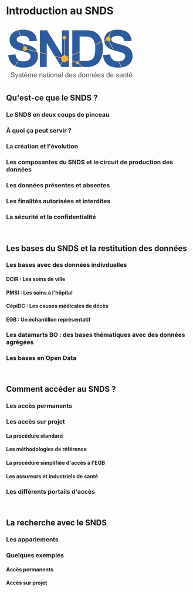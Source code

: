 # Introduction au SNDS
<!-- SPDX-License-Identifier: MPL-2.0 -->

![le SNDS](../files/images/logo/logoSNDS.jpg)


## Qu'est-ce que le SNDS ?

### Le SNDS en deux coups de pinceau

### À quoi ça peut servir ?

### La création et l'évolution

### Les composantes du SNDS et le circuit de production des données

### Les données présentes et absentes

### Les finalités autorisées et interdites

### La sécurité et la confidentialité


<br>


## Les bases du SNDS et la restitution des données

### Les bases avec des données indivduelles

#### DCIR : Les soins de ville

#### PMSI : Les soins à l'hôpital

#### CépiDC : Les causes médicales de décès

#### EGB : Un échantillon représentatif

### Les datamarts BO : des bases thématiques avec des données agrégées

### Les bases en Open Data


<br>


## Comment accéder au SNDS ?

### Les accès permanents

### Les accès sur projet

#### La procédure standard

#### Les méthodologies de référence

#### La procédure simplifiée d'accès à l'EGB

#### Les assureurs et industriels de santé

### Les différents portails d'accès


<br>


## La recherche avec le SNDS

### Les appariements

### Quelques exemples

#### Accès permanents

#### Accès sur projet
